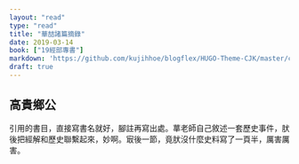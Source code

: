 ```yaml
---
layout: "read"
type: "read"
title: "華喆諸篇摘錄"
date: 2019-03-14
book: ["19經部專書"]
markdown: 'https://github.com/kujihhoe/blogflex/HUGO-Theme-CJK/master/content/read/19-經部專書/111-華喆.md'
draft: true
---
```


## 高貴鄉公

引用的書目，直接寫書名就好，腳註再寫出處。蕐老師自己敘述一套歷史事件，肰後把經解和歷史聯繫起來，妙啊。㝡後一節，竟肰沒什麼史料寫了一頁半，厲害厲害。
